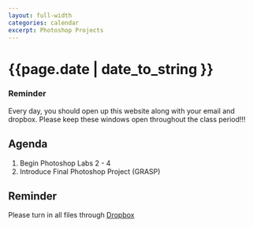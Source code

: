 ```yaml
---
layout: full-width
categories: calendar
excerpt: Photoshop Projects
---
```

# {{page.date | date_to_string }} #

<div class="panel callout">

<h3>Reminder</h3>

<p>Every day, you should open up this website along with your email and dropbox.  Please keep these windows open throughout the class period!!!</p>

</div>

## Agenda ##

1.  Begin Photoshop Labs 2 - 4
2.  Introduce Final Photoshop Project (GRASP)


## Reminder ##

Please turn in all files through [Dropbox](http://dropbox.com)